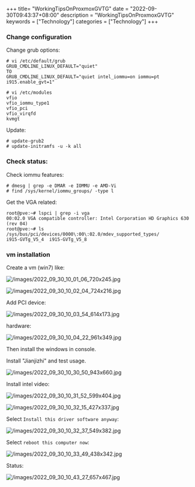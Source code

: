 +++
title= "WorkingTipsOnProxmoxGVTG"
date = "2022-09-30T09:43:37+08:00"
description = "WorkingTipsOnProxmoxGVTG"
keywords = ["Technology"]
categories = ["Technology"]
+++
### Change configuration
Change grub options:    

```
# vi /etc/default/grub
GRUB_CMDLINE_LINUX_DEFAULT="quiet"
TO
GRUB_CMDLINE_LINUX_DEFAULT="quiet intel_iommu=on iommu=pt i915.enable_gvt=1"

# vi /etc/modules
vfio
vfio_iommu_type1
vfio_pci
vfio_virqfd
kvmgt
```
Update:    

```
# update-grub2
# update-initramfs -u -k all
```
### Check status:    
Check iommu features:   

```
# dmesg | grep -e DMAR -e IOMMU -e AMD-Vi
# find /sys/kernel/iommu_groups/ -type l
```
Get the VGA related:   

```
root@pve:~# lspci | grep -i vga
00:02.0 VGA compatible controller: Intel Corporation HD Graphics 630 (rev 04)
root@pve:~# ls /sys/bus/pci/devices/0000\:00\:02.0/mdev_supported_types/
i915-GVTg_V5_4	i915-GVTg_V5_8
```
### vm installation
Create a vm (win7) like:    

![/images/2022_09_30_10_01_06_720x245.jpg](/images/2022_09_30_10_01_06_720x245.jpg)

![/images/2022_09_30_10_02_04_724x216.jpg](/images/2022_09_30_10_02_04_724x216.jpg)

Add PCI device:   

![/images/2022_09_30_10_03_54_614x173.jpg](/images/2022_09_30_10_03_54_614x173.jpg)

hardware:    

![/images/2022_09_30_10_04_22_961x349.jpg](/images/2022_09_30_10_04_22_961x349.jpg)

Then install the windows in console.    

Install "Jianjizhi" and test usage.    

![/images/2022_09_30_10_30_50_943x660.jpg](/images/2022_09_30_10_30_50_943x660.jpg)

Install intel video:    

![/images/2022_09_30_10_31_52_599x404.jpg](/images/2022_09_30_10_31_52_599x404.jpg)

![/images/2022_09_30_10_32_15_427x337.jpg](/images/2022_09_30_10_32_15_427x337.jpg)

Select `Install this driver software anyway`:     

![/images/2022_09_30_10_32_37_549x382.jpg](/images/2022_09_30_10_32_37_549x382.jpg)

Select `reboot this computer now`:   

![/images/2022_09_30_10_33_49_438x342.jpg](/images/2022_09_30_10_33_49_438x342.jpg)

Status:   

![/images/2022_09_30_10_43_27_657x467.jpg](/images/2022_09_30_10_43_27_657x467.jpg)

